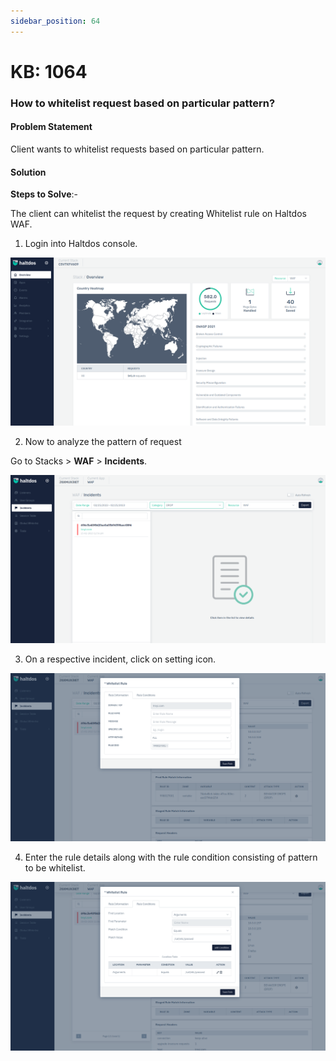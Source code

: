 ```yaml
---
sidebar_position: 64
---
```


# KB: 1064

### **How to whitelist request based on particular pattern?**

#### **Problem Statement**

Client wants to whitelist requests based on particular pattern.

#### **Solution**

**Steps to Solve**:-

The client can whitelist the request by creating Whitelist rule on Haltdos WAF.

1. Login into Haltdos console.

![kb-1064](/img/waf/v7/kb/overview_kb_1064_1.png)

2. Now to analyze the pattern of request

Go to Stacks > **WAF** > **Incidents**.

![kb-1064](/img/waf/v7/kb/incidents_kb_1064_2.png)

3. On a respective incident, click on setting icon.

![kb-1064](/img/waf/v7/kb/whitelist_kb_1064_3.png)

4. Enter the rule details along with the rule condition consisting of pattern to be whitelist.

![kb-1064](/img/waf/v7/kb/whitelist_kb_1064_4.png)

